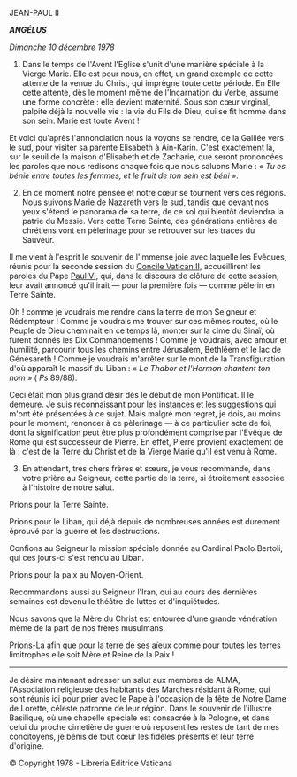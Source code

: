 JEAN-PAUL II

***ANGÉLUS***

*Dimanche 10 décembre 1978*

1. Dans le temps de l'Avent l'Eglise s'unit d'une manière spéciale à la Vierge Marie. Elle est pour nous, en effet, un grand exemple de cette attente de la venue du Christ, qui imprègne toute cette période. En Elle cette attente, dès le moment même de l'Incarnation du Verbe, assume une forme concrète : elle devient maternité. Sous son cœur virginal, palpite déjà la nouvelle vie : la vie du Fils de Dieu, qui se fit homme dans son sein. Marie est toute Avent !

Et voici qu'après l'annonciation nous la voyons se rendre, de la Galilée vers le sud, pour visiter sa parente Elisabeth à Ain-Karin. C'est exactement là, sur le seuil de la maison d'Elisabeth et de Zacharie, que seront prononcées les paroles que nous redisons chaque fois que nous saluons Marie : « *Tu es bénie entre toutes les femmes, et le fruit de ton sein est béni* ».

2. En ce moment notre pensée et notre cœur se tournent vers ces régions. Nous suivons Marie de Nazareth vers le sud, tandis que devant nos yeux s'étend le panorama de sa terre, de ce sol qui bientôt deviendra la patrie du Messie. Vers cette Terre Sainte, des générations entières de chrétiens vont en pèlerinage pour se retrouver sur les traces du Sauveur.

Il me vient à l'esprit le souvenir de l'immense joie avec laquelle les Evêques, réunis pour la seconde session du [Concile Vatican II](http://www.vatican.va/archive/hist_councils/ii_vatican_council/index_fr.htm), accueillirent les paroles du Pape [Paul VI](/content/paul-vi/fr.html), qui, dans le discours de clôture de cette session, leur avait annoncé qu'il irait — pour la première fois — comme pèlerin en Terre Sainte.

Oh ! comme je voudrais me rendre dans la terre de mon Seigneur et Rédempteur ! Comme je voudrais me trouver sur ces mêmes routes, où le Peuple de Dieu cheminait en ce temps là, monter sur la cime du Sinaï, où furent donnés les Dix Commandements ! Comme je voudrais, avec amour et humilité, parcourir tous les chemins entre Jérusalem, Bethléem et le lac de Génésareth ! Comme je voudrais m'arrêter sur le mont de la Transfiguration d'où apparaît le massif du Liban : « *Le Thabor et l'Hermon chantent ton nom* » ( *Ps* 89/88).

Ceci était mon plus grand désir dès le début de mon Pontificat. Il le demeure. Je suis reconnaissant pour les instances et les suggestions qui m'ont été présentées à ce sujet. Mais malgré mon regret, je dois, au moins pour le moment, renoncer à ce pèlerinage — à ce particulier acte de foi, dont la signification peut être plus profondément comprise par l'Evêque de Rome qui est successeur de Pierre. En effet, Pierre provient exactement de là : c'est de la Terre du Christ et de la Vierge Marie qu'il est venu à Rome.

3. En attendant, très chers frères et sœurs, je vous recommande, dans votre prière au Seigneur, cette partie de la terre, si étroitement associée à l'histoire de notre salut.

Prions pour la Terre Sainte.

Prions pour le Liban, qui déjà depuis de nombreuses années est durement éprouvé par la guerre et les destructions.

Confions au Seigneur la mission spéciale donnée au Cardinal Paolo Bertoli, qui ces jours-ci s'est rendu au Liban.

Prions pour la paix au Moyen-Orient.

Recommandons aussi au Seigneur l'Iran, qui au cours des dernières semaines est devenu le théâtre de luttes et d'inquiétudes.

Nous savons que la Mère du Christ est entourée d'une grande vénération même de la part de nos frères musulmans.

Prions-La afin que pour la terre de ses aïeux comme pour toutes les terres limitrophes elle soit Mère et Reine de la Paix !

* * *

Je désire maintenant adresser un salut aux membres de ALMA, l'Association religieuse des habitants des Marches résidant à Rome, qui sont réunis ici pour prier avec le Pape à l'occasion de la fête de Notre Dame de Lorette, céleste patronne de leur région. Dans le souvenir de l'illustre Basilique, où une chapelle spéciale est consacrée à la Pologne, et dans celui du proche cimetière de guerre où reposent les restes de tant de mes concitoyens, je bénis de tout cœur les fidèles présents et leur terre d'origine.

© Copyright 1978 - Libreria Editrice Vaticana